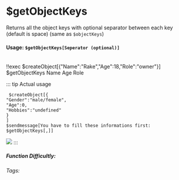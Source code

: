 # $getObjectKeys
Returns all the object keys with optional separator between each key (default is space) (same as `$objectKeys`)

#### Usage: `$getObjectKeys[Seperator (optional)]`
<br/>
<discord-messages>
	<discord-message :bot="false" role-color="#ffcc9a" author="Member">
		!!exec $createObject[{"Name":"Rake","Age":18,"Role":"owner"}] $getObjectKeys
	</discord-message>
	<discord-message :bot="true" role-color="#0099ff" author="Custom Command" avatar="https://media.discordapp.net/avatars/725721249652670555/781224f90c3b841ba5b40678e032f74a.webp">
		Name Age Role
	</discord-message>
</discord-messages>

::: tip Actual usage
```
 $createObject[{
"Gender":"male/female",
"Age":0,
"Hobbies":"undefined"
}
]
$sendmessage[You have to fill these informations first: $getObjectKeys[,]]
```
![](https://cdn.discordapp.com/attachments/914682255346118687/938594054910930964/Screenshot_20220202213652.jpg)
:::

##### Function Difficultly: <Badge type="warning" text="Medium" vertical="middle" /> 
###### Tags: <Badge type="tip" text="object" vertical="middle" /> <Badge type="tip" text="keys" vertical="middle" /> <Badge type="tip" text="json" vertical="middle" />